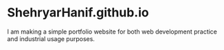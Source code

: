# ShehryarHanif.github.io
I am making a simple portfolio website for both web development practice and industrial usage purposes.

